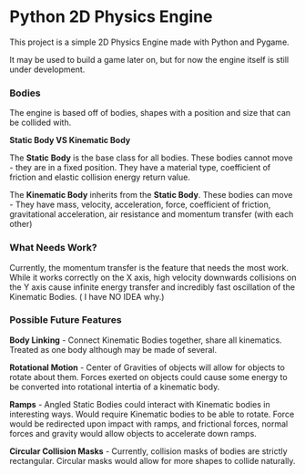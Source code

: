 # Python 2D Physics Engine #

This project is a simple 2D Physics Engine made with Python and Pygame.

It may be used to build a game later on, but for now the engine itself is still under development.

### Bodies ###

The engine is based off of bodies, shapes with a position and size that can be collided with.

__Static Body VS Kinematic Body__

The __Static Body__ is the base class for all bodies. These bodies cannot move - they are in a fixed position. They have a material type, coefficient of friction and elastic collision energy return value.

The __Kinematic Body__ inherits from the __Static Body__. These bodies can move - They have mass, velocity, acceleration, force, coefficient of friction, gravitational acceleration, air resistance and momentum transfer (with each other)

### What Needs Work? ###

Currently, the momentum transfer is the feature that needs the most work. While it works correctly on the X axis, high velocity downwards collisions on the Y axis cause infinite energy transfer and incredibly fast oscillation of the Kinematic Bodies. ( I have NO IDEA why.)


### Possible Future Features ###

__Body Linking__ - Connect Kinematic Bodies together, share all kinematics. Treated as one body although may be made of several.

__Rotational Motion__ - Center of Gravities of objects will allow for objects to rotate about them. Forces exerted on objects could cause some energy to be converted into rotational intertia of a kinematic body.

__Ramps__ - Angled Static Bodies could interact with Kinematic bodies in interesting ways. Would require Kinematic bodies to be able to rotate. Force would be redirected upon impact with ramps, and frictional forces, normal forces and gravity would allow objects to accelerate down ramps.

__Circular Collision Masks__ - Currently, collision masks of bodies are strictly rectangular. Circular masks would allow for more shapes to collide naturally.
